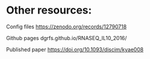 # Other resources:

Config files
https://zenodo.org/records/12790718

Github pages
dgrfs.github.io/RNASEQ_IL10_2016/

Published paper
https://doi.org/10.1093/discim/kyae008

